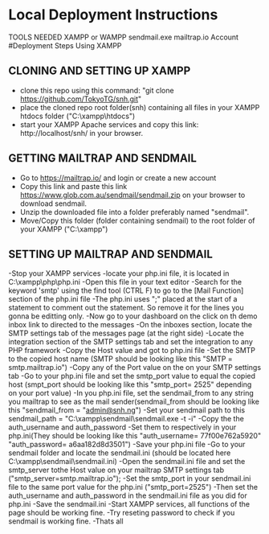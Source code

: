 ﻿# Local Deployment Instructions

TOOLS NEEDED
XAMPP or WAMPP
sendmail.exe
mailtrap.io Account
#Deployment Steps Using XAMPP

## CLONING AND SETTING UP XAMPP

* clone this repo using this command: "git clone https://github.com/TokyoTG/snh.git"
* place the cloned repo root folder(snh) containing all files in your XAMPP htdocs folder ("C:\xampp\htdocs\")
* start your XAMPP Apache services and copy this link: http://localhost/snh/ in your browser.

## GETTING MAILTRAP AND SENDMAIL

* Go to https://mailtrap.io/ and login or create a new account
* Copy this link and paste this link https://www.glob.com.au/sendmail/sendmail.zip on your browser to download sendmail.
* Unzip the downloaded file into a folder preferably named "sendmail".
* Move/Copy this folder (folder containing sendmail) to the root folder of your XAMPP ("C:\xampp\")

## SETTING UP MAILTRAP AND SENDMAIL

-Stop your XAMPP services
-locate your php.ini file, it is located in C:\xampp\php\php.ini
-Open this file in your text editor
-Search for the keyword 'smtp' using the find tool (CTRL F) to go to the [Mail Function] section of the php.ini file
-The php.ini uses ";" placed at the start of a statement to comment out the statement. So remove it for the lines you gonna be editting only.
-Now go to your dashboard on the click on th demo inbox link to directed to the messages
-On the inboxes section, locate the SMTP settings tab of the messages page (at the right side)
-Locate the integration section of the SMTP settings tab and set the integration to any PHP framework
-Copy the Host value and got to php.ini file
-Set the SMTP to the copied host name (SMTP should be looking like this "SMTP = smtp.mailtrap.io")
-Copy any of the Port value on the on your SMTP settings tab
-Go to your php.ini file and set the smtp_port value to equal the copied host (smpt_port should be looking like this "smtp_port= 2525" depending on your port value)
-In you php.ini file, set the sendmail_from to any string you mailtrap to see as the mail sender(sendmail_from should be looking like this "sendmail_from = "admin@snh.ng")
-Set your sendmail path to this sendmail_path = "C:\xampp\sendmail\sendmail.exe -t -i"
-Copy the the auth_username and auth_password
-Set them to respectively in your php.ini(They should be looking like this "auth_username= 77f00e762a5920"
"auth_password= a6aa182d8d3501")
-Save your php.ini file
-Go to your sendmail folder and locate the sendmail.ini (should be located here C:\xampp\sendmail\sendmail.ini)
-Open the sendmail.ini file and set the smtp_server tothe Host value on your mailtrap SMTP settings tab ("smtp_server=smtp.mailtrap.io");
-Set the smtp_port in your sendmail.ini file to the same port value for the php.ini ("smtp_port=2525")
-Then set the auth_username and auth_password in the sendmail.ini file as you did for php.ini
-Save the sendmail.ini
-Start XAMPP services, all functions of the page should be working fine.
-Try reseting password to check if you sendmail is working fine.
-Thats all
